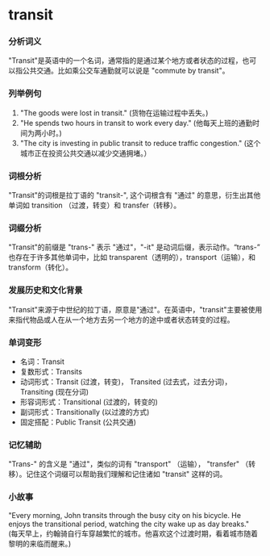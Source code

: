 # transit

### 分析词义

  

"Transit"是英语中的一个名词，通常指的是通过某个地方或者状态的过程，也可以指公共交通。比如乘公交车通勤就可以说是 "commute by transit"。

  

### 列举例句

  

1.  "The goods were lost in transit." (货物在运输过程中丢失。)
2.  "He spends two hours in transit to work every day." (他每天上班的通勤时间为两小时。)
3.  "The city is investing in public transit to reduce traffic congestion." (这个城市正在投资公共交通以减少交通拥堵。）

  

### 词根分析

  

"Transit"的词根是拉丁语的 "transit-", 这个词根含有 "通过" 的意思，衍生出其他单词如 transition （过渡，转变）和 transfer（转移）。

  

### 词缀分析

  

"Transit"的前缀是 "trans-" 表示 "通过"，"-it" 是动词后缀，表示动作。“trans-” 也存在于许多其他单词中，比如 transparent（透明的），transport（运输），和 transform（转化）。

  

### 发展历史和文化背景

  

"Transit"来源于中世纪的拉丁语，原意是"通过"。在英语中，"transit"主要被使用来指代物品或人在从一个地方去另一个地方的途中或者状态转变的过程。

  

### 单词变形

  

*   名词：Transit
*   复数形式：Transits
*   动词形式：Transit (过渡，转变)， Transited (过去式，过去分词)，Transiting (现在分词)
*   形容词形式：Transitional (过渡的，转变的)
*   副词形式：Transitionally (以过渡的方式)
*   固定搭配：Public Transit (公共交通)

  

### 记忆辅助

  

"Trans-" 的含义是 "通过"，类似的词有 "transport" （运输）， "transfer" （转移）。记住这个词缀可以帮助我们理解和记住诸如 "transit" 这样的词。

  

### 小故事

  

"Every morning, John transits through the busy city on his bicycle. He enjoys the transitional period, watching the city wake up as day breaks."  
(每天早上，约翰骑自行车穿越繁忙的城市。他喜欢这个过渡时期，看着城市随着黎明的来临而醒来。)
